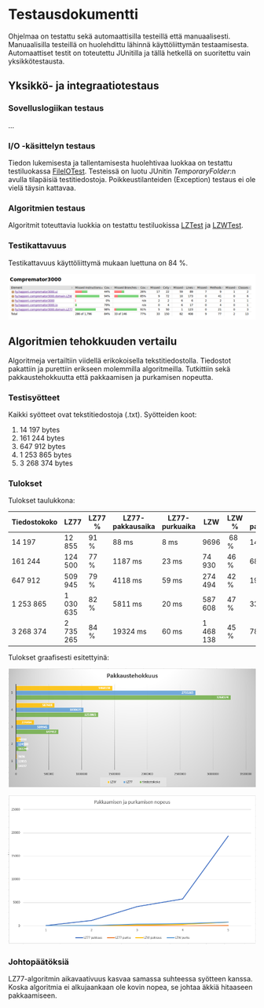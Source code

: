 # Testausdokumentti

Ohjelmaa on testattu sekä automaattisilla testeillä että manuaalisesti. Manuaalisilla testeillä on huolehdittu lähinnä käyttöliittymän testaamisesta. Automaattiset testit
on toteutettu JUnitilla ja tällä hetkellä on suoritettu vain yksikkötestausta.

## Yksikkö- ja integraatiotestaus

### Sovelluslogiikan testaus

...

### I/O -käsittelyn testaus

Tiedon lukemisesta ja tallentamisesta huolehtivaa luokkaa on testattu testiluokassa [FileIOTest](https://github.com/happoni/Compremator3000/blob/master/Compremator3000/src/test/java/hy/happoni/compremator3000/io/FileIOTest.java).
Testeissä on luotu JUnitin *TemporaryFolder*:n avulla tilapäisiä testitiedostoja. Poikkeustilanteiden (Exception) testaus ei ole vielä täysin kattavaa.

### Algoritmien testaus

Algoritmit toteuttavia luokkia on testattu testiluokissa [LZTest](https://github.com/happoni/Compremator3000/blob/master/Compremator3000/src/test/java/hy/happoni/compremator3000/domain/LZTest.java) ja
[LZWTest](https://github.com/happoni/Compremator3000/blob/master/Compremator3000/src/test/java/hy/happoni/compremator3000/domain/LZWTest.java).

### Testikattavuus

Testikattavuus käyttöliittymä mukaan luettuna on 84 %.

![Testikattavuus](https://github.com/happoni/Compremator3000/blob/master/Compremator3000/Dokumentaatio/testikattavuus.png)

## Algoritmien tehokkuuden vertailu

Algoritmeja vertailtiin viidellä erikokoisella tekstitiedostolla. Tiedostot pakattiin ja purettiin erikseen molemmilla algoritmeilla. Tutkittiin sekä pakkaustehokkuutta
että pakkaamisen ja purkamisen nopeutta.

### Testisyötteet

Kaikki syötteet ovat tekstitiedostoja (.txt). Syötteiden koot:
1. 14 197 bytes
2. 161 244 bytes
3. 647 912 bytes
4. 1 253 865 bytes
5. 3 268 374 bytes

### Tulokset

Tulokset taulukkona:

Tiedostokoko | LZ77 | LZ77 % | LZ77-pakkausaika | LZ77-purkuaika | LZW | LZW % | LZW-pakkausaika | LZW-purkuaika
--- | --- | --- | --- | --- | --- | --- | --- | ---
14 197 | 12 855 | 91 % | 88 ms | 8 ms | 9696 | 68 % | 14 ms | 24 ms
161 244 | 124 500 | 77 % | 1187 ms | 23 ms | 74 930 | 46 % | 68 ms | 82 ms
647 912 | 509 945 | 79 % | 4118 ms | 59 ms | 274 494 | 42 % | 192 ms | 371 ms
1 253 865 | 1 030 635 | 82 % | 5811 ms | 20 ms | 587 608 | 47 % | 336 ms | 477 ms
3 268 374 | 2 735 265 | 84 % | 19324 ms | 60 ms | 1 468 138 | 45 % | 781 ms | 796 ms

Tulokset graafisesti esitettyinä:

![Pakkaustehokkuus](https://github.com/happoni/Compremator3000/blob/master/Compremator3000/Dokumentaatio/pakkaustehokkuus.PNG)

![Pakkaamisen ja purkamisen nopeudet](https://github.com/happoni/Compremator3000/blob/master/Compremator3000/Dokumentaatio/nopeudet.PNG)

### Johtopäätöksiä

LZ77-algoritmin aikavaativuus kasvaa samassa suhteessa syötteen kanssa. Koska algoritmia ei alkujaankaan ole kovin nopea, se johtaa äkkiä hitaaseen pakkaamiseen.

